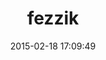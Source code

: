 ---
layout: post
title:  "fezzik"
repo:   "dmacdougall/fezzik"
date:   2015-02-18 17:09:49
gemurl: http://github.com/dmacdougall/fezzik
---
